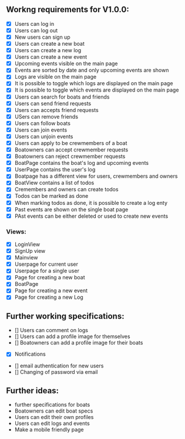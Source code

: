 ## Workng requirements for V1.0.0:
- [x] Users can log in
- [x] Users can log out
- [x] New users can sign up
- [x] Users can create a new boat
- [X] Users can create a new log
- [x] Users can create a new event
- [x] Upcoming events visible on the main page
- [x] Events are sorted by date and only upcoming events are shown
- [X] Logs are visible on the main page
- [X] It is possible to toggle which logs are displayed on the main page
- [X] It is possible to toggle which events are displayed on the main page
- [x] Users can search for boats and friends
- [x] Users can send friend requests
- [x] Users can accepts friend requests
- [x] USers can remove friends
- [x] Users can follow boats
- [X] Users can join events
- [X] Users can unjoin events
- [X] Users can apply to be crewmembers of a boat
- [x] Boatowners can accept crewmember requests
- [x] Boatowners can reject crewmember requests
- [X] BoatPage contains the boat's log and upcoming events
- [X] UserPage contains the user's log
- [X] Boatpage has a different view for users, crewmembers and owners
- [X] BoatView contains a list of todos
- [X] Cremembers and owners can create todos
- [X] Todos can be marked as done
- [X] When marking todos as done, it is possible to create a log enty
- [X] Past events are shown on the single boat page
- [X] PAst events can be either deleted or used to create new events

###  Views:
- [x] LoginView
- [x] SignUp view
- [x] Mainview
- [x] Userpage for current user
- [x] Userpage for a single user
- [x] Page for creating a new boat
- [x] BoatPage
- [x] Page for creating a new event
- [x] Page for creating a new Log

## Further working specifications:
- [] Users can comment on logs
- [] Users can add a profile image for themselves
- [] Boatowners can add a profile image for their boats
- [x] Notifications
- [] email authentication for new users
- [] Changing of password via email

## Further ideas: 
- further specifications for boats
- Boatowners can edit boat specs
- Users can edit their own profiles
- Users can edit logs and events
- Make a mobile friendly page